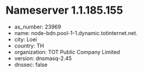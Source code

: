 # Nameserver 1.1.185.155

* as_number: 23969
* name: node-bdn.pool-1-1.dynamic.totinternet.net.
* city: Loei
* country: TH
* organization: TOT Public Company Limited
* version: dnsmasq-2.45
* dnssec: false
